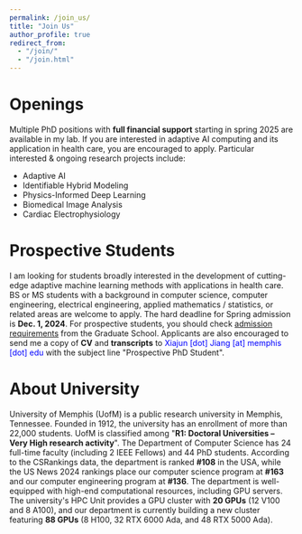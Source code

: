 ```yaml
---
permalink: /join_us/
title: "Join Us"
author_profile: true
redirect_from: 
  - "/join/"
  - "/join.html"
---
```


Openings
======
Multiple PhD positions with **full financial support** starting in spring 2025 are available in my lab. If you are interested in adaptive AI computing and its application in health care, you are encouraged to apply. Particular interested & ongoing research projects include:
* Adaptive AI
* Identifiable Hybrid Modeling
* Physics-Informed Deep Learning
* Biomedical Image Analysis
* Cardiac Electrophysiology

Prospective Students
======

I am looking for students broadly interested in the development of cutting-edge adaptive machine learning methods with applications in health care. BS or MS students with a background in computer science, computer engineering, electrical engineering, applied mathematics / statistics, or related areas are welcome to apply. The hard deadline for Spring admission is **Dec. 1, 2024**. For prospective students, you should check [admission requirements](https://www.memphis.edu/cs/future_students/graduate.php) from the Graduate School. Applicants are also encouraged to send me a copy of **CV** and **transcripts** to <font style="color:blue">Xiajun [dot] Jiang [at] memphis [dot] edu</font> with the subject line "Prospective PhD Student".

About University
======

University of Memphis (UofM) is a public research university in Memphis, Tennessee. Founded in 1912, the university has an enrollment of more than 22,000 students. UofM is classified among "**R1: Doctoral Universities – Very High research activity**". The Department of Computer Science has 24 full-time faculty (including 2 IEEE Fellows) and 44 PhD students. According to the CSRankings data, the department is ranked **#108** in the USA, while the US News 2024 rankings place our computer science program at **#163** and our computer engineering program at **#136**. The department is well-equipped with high-end computational resources, including GPU servers. The university's HPC Unit provides a GPU cluster with **20 GPUs** (12 V100 and 8 A100), and our department is currently building a new cluster featuring **88 GPUs** (8 H100, 32 RTX 6000 Ada, and 48 RTX 5000 Ada).
